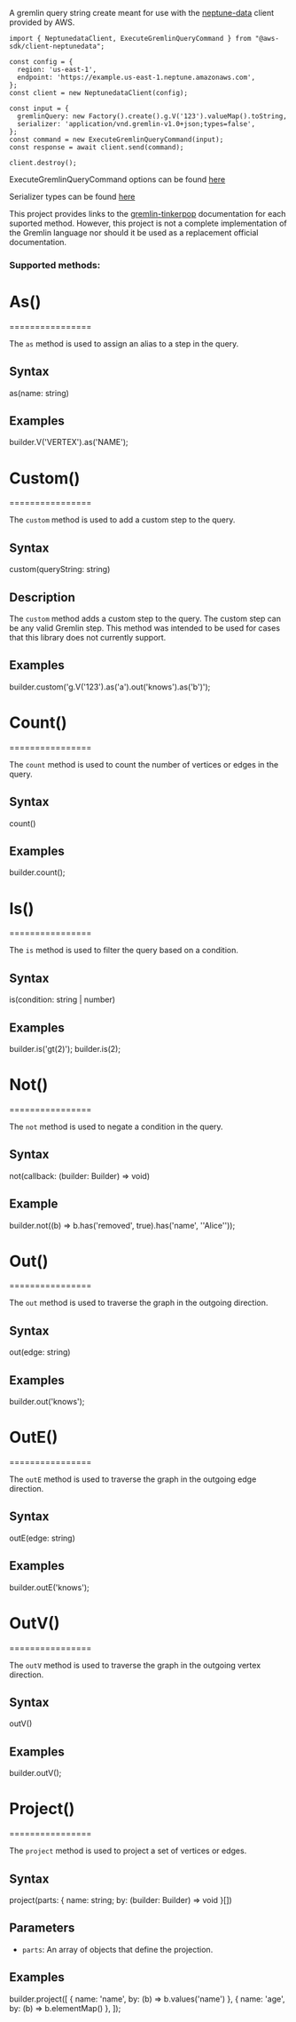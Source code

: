 A gremlin query string create meant for use with the [neptune-data](https://docs.aws.amazon.com/AWSJavaScriptSDK/v3/latest/client/neptunedata/) client provided by AWS.

```
import { NeptunedataClient, ExecuteGremlinQueryCommand } from "@aws-sdk/client-neptunedata";

const config = {
  region: 'us-east-1',
  endpoint: 'https://example.us-east-1.neptune.amazonaws.com',
};
const client = new NeptunedataClient(config);

const input = {
  gremlinQuery: new Factory().create().g.V('123').valueMap().toString,
  serializer: 'application/vnd.gremlin-v1.0+json;types=false',
};
const command = new ExecuteGremlinQueryCommand(input);
const response = await client.send(command);

client.destroy();
```

ExecuteGremlinQueryCommand options can be found [here](https://docs.aws.amazon.com/AWSJavaScriptSDK/v3/latest/client/neptunedata/command/ExecuteGremlinQueryCommand/)

Serializer types can be found [here](https://docs.aws.amazon.com/neptune/latest/userguide/access-graph-gremlin-differences.html#feature-gremlin-differences-serialization)

This project provides links to the [gremlin-tinkerpop](https://tinkerpop.apache.org/docs/3.7.3/reference/) documentation for each suported method. However, this project is not a complete implementation of the Gremlin language nor should it be used as a replacement official documentation.

### Supported methods:

# As()
================

The `as` method is used to assign an alias to a step in the query.

## Syntax

as(name: string)

## Examples

builder.V('VERTEX').as('NAME');

# Custom()
================

The `custom` method is used to add a custom step to the query.

## Syntax

custom(queryString: string)

## Description

The `custom` method adds a custom step to the query. The custom step can be any valid Gremlin step. This method was intended to be used for cases that this library does not currently support. 

## Examples

builder.custom('g.V(\'123\').as(\'a\').out(\'knows\').as(\'b\')');

# Count()
================

The `count` method is used to count the number of vertices or edges in the query.

## Syntax

count()

## Examples

builder.count();

# Is()
================

The `is` method is used to filter the query based on a condition.

## Syntax

is(condition: string | number)

## Examples

builder.is('gt(2)');
builder.is(2);

# Not()
================

The `not` method is used to negate a condition in the query.

## Syntax

not(callback: (builder: Builder) => void)

## Example

builder.not((b) => b.has('removed', true).has('name', '\'Alice\''));

# Out()
================

The `out` method is used to traverse the graph in the outgoing direction.

## Syntax

out(edge: string)

## Examples

builder.out('knows');

# OutE()
================

The `outE` method is used to traverse the graph in the outgoing edge direction.

## Syntax

outE(edge: string)

## Examples

builder.outE('knows');

# OutV()
================

The `outV` method is used to traverse the graph in the outgoing vertex direction.

## Syntax

outV()

## Examples

builder.outV();

# Project()
================

The `project` method is used to project a set of vertices or edges.

## Syntax

project(parts: { name: string; by: (builder: Builder) => void }[])

## Parameters

* `parts`: An array of objects that define the projection.

## Examples

builder.project([
  { name: 'name', by: (b) => b.values('name') },
  { name: 'age', by: (b) => b.elementMap() },
]);
